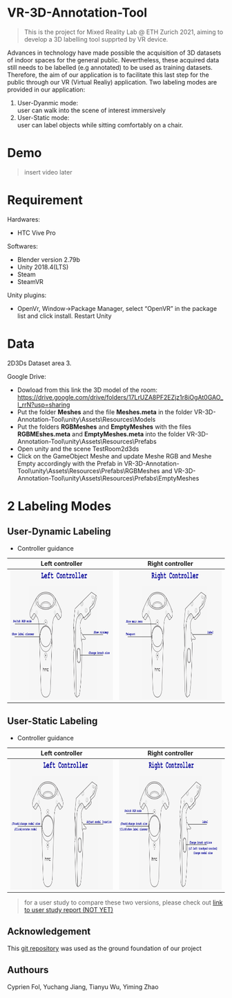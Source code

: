 # VR-3D-Annotation-Tool

> This is the project for Mixed Reality Lab @ ETH Zurich 2021, aiming to develop a 3D labelling tool supprted by VR device. 

Advances in technology have made possible the acquisition of 3D datasets of indoor
spaces for the general public. Nevertheless, these acquired data still needs to be labelled (e.g annotated) to be used
as training datasets. Therefore, the aim of our application is to facilitate this last step for the public through our
VR (Virtual Realiy) application. Two labeling modes are provided in our application:
1. User-Dyanmic mode: <br/>
  user can walk into the scene of interest immersively
3. User-Static mode:  <br/> 
  user can label objects while sitting comfortably on a chair.

# Demo
> insert video later

# Requirement 
Hardwares:
- HTC Vive Pro

Softwares: 
- Blender version 2.79b 
- Unity 2018.4(LTS)
- Steam 
- SteamVR

Unity plugins: 
- OpenVr, Window->Package Manager, select “OpenVR” in the package list and click install. Restart Unity

# Data
2D3Ds Dataset area 3.

Google Drive: 
- Dowload from this link the 3D model of the room: https://drive.google.com/drive/folders/17LrUZA8PF2EZjz1r8iOgAt0GAO_l_rrN?usp=sharing
- Put the folder **Meshes** and the file **Meshes.meta** in the folder VR-3D-Annotation-Tool\unity\Assets\Resources\Models
- Put the folders **RGBMeshes** and **EmptyMeshes** with the files **RGBMEshes.meta** and **EmptyMeshes.meta** into the folder VR-3D-Annotation-Tool\unity\Assets\Resources\Prefabs
- Open unity and the scene TestRoom2d3ds
- Click on the GameObject Meshe and update Meshe RGB and Meshe Empty accordingly with the Prefab in VR-3D-Annotation-Tool\unity\Assets\Resources\Prefabs\RGBMeshes and VR-3D-Annotation-Tool\unity\Assets\Resources\Prefabs\EmptyMeshes  

# 2 Labeling Modes

## User-Dynamic Labeling
-  Controller guidance

Left controller            |          Right controller   
:-------------------------:|:-------------------------:
<img src="https://github.com/SherryJYC/VR-3D-Annotation-Tool/blob/main/misc/controller_guide-left.png" alt="drawing" height="300" width="550"/>  | <img src="https://github.com/SherryJYC/VR-3D-Annotation-Tool/blob/main/misc/controller_guide-right.png" alt="drawing" height="300" width="550"/> 

## User-Static Labeling 
-  Controller guidance

Left controller            |          Right controller   
:-------------------------:|:-------------------------:
<img src="https://github.com/SherryJYC/VR-3D-Annotation-Tool/blob/main/misc/controller_guide-static_left.png" alt="drawing" height="300" width="550"/>  | <img src="https://github.com/SherryJYC/VR-3D-Annotation-Tool/blob/main/misc/controller_guide-static_right.png" alt="drawing" height="300" width="550"/> 

> for a user study to compare these two versions, please check out [link to user study report (NOT YET)]()


## Acknowledgement
This [git repository](https://github.com/pierlui92/Shooting-Labels) was used as the ground foundation of our project

## Authours
Cyprien Fol, Yuchang Jiang, Tianyu Wu, Yiming Zhao



